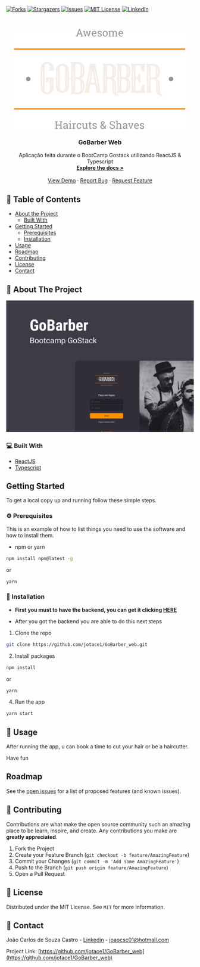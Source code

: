 
[![Forks][forks-shield]][forks-url]
[![Stargazers][stars-shield]][stars-url]
[![Issues][issues-shield]][issues-url]
[![MIT License][license-shield]][license-url]
[![LinkedIn][linkedin-shield]][linkedin-url]



<!-- PROJECT LOGO -->
<br />
<p align="center">
  <a href="https://github.com/jotace1/GoBarber_web">
    <img src="src/assets/logo.svg" alt="Logo"  >
  </a>

  <h3 align="center">GoBarber Web</h3>

  <p align="center">
    Aplicação feita durante o BootCamp Gostack utilizando ReactJS & Typescript
    <br />
    <a href="https://github.com/jotace1/GoBarber_web"><strong>Explore the docs »</strong></a>
    <br />
    <br />
    <a href="https://github.com/jotace1/GoBarber_web">View Demo</a>
    ·
    <a href="https://github.com/jotace1/GoBarber_web/issues">Report Bug</a>
    ·
    <a href="https://github.com/jotace1/GoBarber_web/issues">Request Feature</a>
  </p>
</p>



<!-- TABLE OF CONTENTS -->
## 📎 Table of Contents

* [About the Project](#about-the-project)
  * [Built With](#built-with)
* [Getting Started](#getting-started)
  * [Prerequisites](#prerequisites)
  * [Installation](#installation)
* [Usage](#usage)
* [Roadmap](#roadmap)
* [Contributing](#contributing)
* [License](#license)
* [Contact](#contact)



<!-- ABOUT THE PROJECT -->
## :mag_right: About The Project
<p align="center">
<img src="src/assets/Capa.png" alt="Logo">
</p>




### 💻 Built With

* [ReactJS](https://pt-br.reactjs.org/)
* [Typescript](https://www.typescriptlang.org/)



<!-- GETTING STARTED -->
## Getting Started

To get a local copy up and running follow these simple steps.

### ⚙ Prerequisites

This is an example of how to list things you need to use the software and how to install them.

* npm or yarn
```sh
npm install npm@latest -g
```
or
```sh
yarn
```

### 📙 Installation

* <strong>First you must to have the backend, you can get it clicking <a href="https://github.com/jotace1/GoBarber_backend">HERE</a></strong>

* After you got the backend you are able to do this next steps

1. Clone the repo
```sh
git clone https://github.com/jotace1/GoBarber_web.git
```
2. Install packages
```sh
npm install
```
or
```sh
yarn
```

4. Run the app
```sh
yarn start
```


<!-- USAGE EXAMPLES -->
## 🚀 Usage
After running the app, u can book a time to cut your hair or be a haircutter.

Have fun


## Roadmap

See the [open issues](https://github.com/jotace1/GoBarber_web/issues) for a list of proposed features (and known issues).



<!-- CONTRIBUTING -->
## 📙 Contributing

Contributions are what make the open source community such an amazing place to be learn, inspire, and create. Any contributions you make are **greatly appreciated**.

1. Fork the Project
2. Create your Feature Branch (`git checkout -b feature/AmazingFeature`)
3. Commit your Changes (`git commit -m 'Add some AmazingFeature'`)
4. Push to the Branch (`git push origin feature/AmazingFeature`)
5. Open a Pull Request



<!-- LICENSE -->
## 📝 License

Distributed under the MIT License. See `MIT` for more information.



<!-- CONTACT -->
## :calling: Contact

João Carlos de Souza Castro - [Linkedin](https://www.linkedin.com/in/joaocsc/) - joaocsc01@hotmail.com

Project Link: [https://github.com/jotace1/GoBarber_web](https://github.com/jotace1/GoBarber_web)




<!-- MARKDOWN LINKS & IMAGES -->
<!-- https://www.markdownguide.org/basic-syntax/#reference-style-links -->
[contributors-shield]: https://img.shields.io/github/contributors/jotace1/GoBarber_web.svg?style=flat-square
[contributors-url]: https://github.com/jotace1/GoBarber_web/graphs/contributors
[forks-shield]: https://img.shields.io/github/forks/jotace1/GoBarber_web.svg?style=flat-square
[forks-url]: https://github.com/jotace1/GoBarber_web/network/members
[stars-shield]: https://img.shields.io/github/stars/jotace1/GoBarber_web.svg?style=flat-square
[stars-url]: https://github.com/jotace1/GoBarber_web/stargazers
[issues-shield]: https://img.shields.io/github/issues/jotace1/GoBarber_web.svg?style=flat-square
[issues-url]: https://github.com/jotace1/GoBarber_web/issues
[license-shield]: https://img.shields.io/github/license/jotace1/GoBarber_web.svg?style=flat-square
[license-url]: https://github.com/jotace1/GoBarber_web/blob/master/LICENSE
[linkedin-shield]: https://img.shields.io/badge/-LinkedIn-black.svg?style=flat-square&logo=linkedin&colorB=555
[linkedin-url]: https://www.linkedin.com/in/joaocsc/


